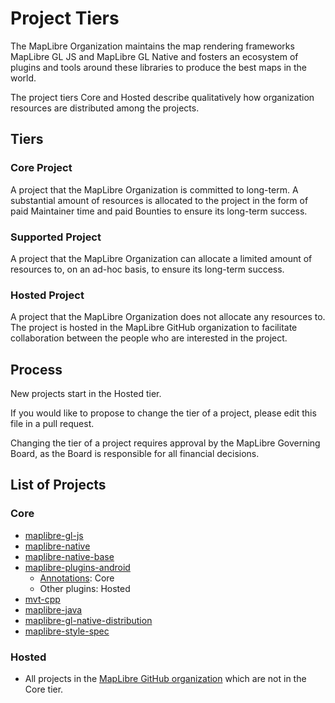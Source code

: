# Project Tiers

The MapLibre Organization maintains the map rendering frameworks MapLibre GL JS and MapLibre GL Native and fosters an ecosystem of plugins and tools around these libraries to produce the best maps in the world.

The project tiers Core and Hosted describe qualitatively how organization resources are distributed among the projects.

## Tiers

### Core Project

A project that the MapLibre Organization is committed to long-term. A substantial amount of resources is allocated to the project in the form of paid Maintainer time and paid Bounties to ensure its long-term success.

### Supported Project

A project that the MapLibre Organization can allocate a limited amount of resources to, on an ad-hoc basis, to ensure its long-term success.

### Hosted Project

A project that the MapLibre Organization does not allocate any resources to. The project is hosted in the MapLibre GitHub organization to facilitate collaboration between the people who are interested in the project.

## Process

New projects start in the Hosted tier.

If you would like to propose to change the tier of a project, please edit this file in a pull request.

Changing the tier of a project requires approval by the MapLibre Governing Board, as the Board is responsible for all financial decisions.

## List of Projects

### Core

* [maplibre-gl-js](https://github.com/maplibre/maplibre-gl-js)
* [maplibre-native](https://github.com/maplibre/maplibre-native)
* [maplibre-native-base](https://github.com/maplibre/maplibre-native-base)
* [maplibre-plugins-android](https://github.com/maplibre/maplibre-plugins-android)
  * [Annotations](https://github.com/maplibre/maplibre-plugins-android/tree/main/plugin-annotation): Core
  * Other plugins: Hosted
* [mvt-cpp](https://github.com/maplibre/mvt-cpp)
* [maplibre-java](https://github.com/maplibre/maplibre-java)
* [maplibre-gl-native-distribution](https://github.com/maplibre/maplibre-gl-native-distribution)
* [maplibre-style-spec](https://github.com/maplibre/maplibre-style-spec)

### Hosted

* All projects in the [MapLibre GitHub organization](https://github.com/maplibre/) which are not in the Core tier.

